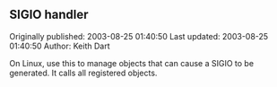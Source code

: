 ## SIGIO handler 
Originally published: 2003-08-25 01:40:50 
Last updated: 2003-08-25 01:40:50 
Author: Keith Dart 
 
On Linux, use this to manage objects that can cause a SIGIO to be generated. It calls all registered objects.